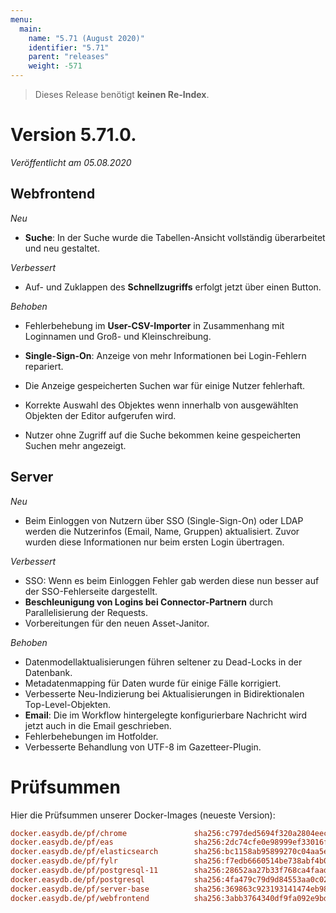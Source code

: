 ```yaml
---
menu:
  main:
    name: "5.71 (August 2020)"
    identifier: "5.71"
    parent: "releases"
    weight: -571
---
```


>Dieses Release benötigt **keinen Re-Index**.

# Version 5.71.0.

*Veröffentlicht am 05.08.2020*

## Webfrontend

*Neu*

* **Suche**: In der Suche wurde die Tabellen-Ansicht vollständig überarbeitet und neu gestaltet.

*Verbessert*

* Auf- und Zuklappen des **Schnellzugriffs** erfolgt jetzt über einen Button.

*Behoben*

* Fehlerbehebung im **User-CSV-Importer** in Zusammenhang mit Loginnamen und Groß- und Kleinschreibung.
* **Single-Sign-On**: Anzeige von mehr Informationen bei Login-Fehlern repariert.
* Die Anzeige gespeicherten Suchen war für einige Nutzer fehlerhaft.
* Korrekte Auswahl des Objektes wenn innerhalb von ausgewählten Objekten der Editor aufgerufen wird.

* Nutzer ohne Zugriff auf die Suche bekommen keine gespeicherten Suchen mehr angezeigt.

## Server

*Neu*

* Beim Einloggen von Nutzern über SSO (Single-Sign-On) oder LDAP werden die Nutzerinfos (Email, Name, Gruppen) aktualisiert. Zuvor wurden diese Informationen nur beim ersten Login übertragen.

*Verbessert*

* SSO: Wenn es beim Einloggen Fehler gab werden diese nun besser auf der SSO-Fehlerseite dargestellt.
* **Beschleunigung von Logins bei Connector-Partnern** durch Parallelisierung der Requests.
* Vorbereitungen für den neuen Asset-Janitor.

*Behoben*

* Datenmodellaktualisierungen führen seltener zu Dead-Locks in der Datenbank.
* Metadatenmapping für Daten wurde für einige Fälle korrigiert.
* Verbesserte Neu-Indizierung bei Aktualisierungen in Bidirektionalen Top-Level-Objekten.
* **Email**: Die im Workflow hintergelegte konfigurierbare Nachricht wird jetzt auch in die Email geschrieben.
* Fehlerbehebungen im Hotfolder.
* Verbesserte Behandlung von UTF-8 im Gazetteer-Plugin.

# Prüfsummen

Hier die Prüfsummen unserer Docker-Images (neueste Version):

```ini
docker.easydb.de/pf/chrome               sha256:c797ded5694f320a2804eec746211ebb754c0506cd789063adcb4158a21e8a34
docker.easydb.de/pf/eas                  sha256:2dc74cfe0e98999ef33016ff260a8817cc054e103a9d0215230b0de0a7a97568
docker.easydb.de/pf/elasticsearch        sha256:bc1158ab95899270c04aa5e2e12fcfb6d386ac0db8ce90ce7cd68c0213ff25a3
docker.easydb.de/pf/fylr                 sha256:f7edb6660514be738abf4b0c92cb3c605cce057be6b47475717b7de8b229643f
docker.easydb.de/pf/postgresql-11        sha256:28652aa27b33f768ca4faad084c65cea8fceddb274b99f93a1e583317c66241f
docker.easydb.de/pf/postgresql           sha256:4fa479c79d9d84553aa0c02a3c69ead4d1dbaed7567c01a662cf1717c101f4b2
docker.easydb.de/pf/server-base          sha256:369863c923193141474eb98173d1650f9e8e610b5b81418f49a75bbb8cadddeb
docker.easydb.de/pf/webfrontend          sha256:3abb3764340df9fa092e9bddbe58108060248fed1a2a14a6400c1aa3e223d4f3
```

